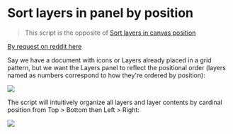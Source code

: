 # Sort layers in panel by position

> This script is the opposite of [Sort layers in canvas position](https://github.com/Inventsable/Illustrator-Sort-Layers-Canvas)

[By request on reddit here](https://www.reddit.com/r/AdobeIllustrator/comments/ocq4fz/script_to_reorder_layers_based_on_position/)

Say we have a document with icons or Layers already placed in a grid pattern, but we want the Layers panel to reflect the positional order (layers named as numbers correspond to how they're ordered by position):

![](https://i.imgur.com/7vsM6u2.png)

The script will intuitively organize all layers and layer contents by cardinal position from Top > Bottom then Left > Right:

![](https://i.imgur.com/1eU2X4J.png)
